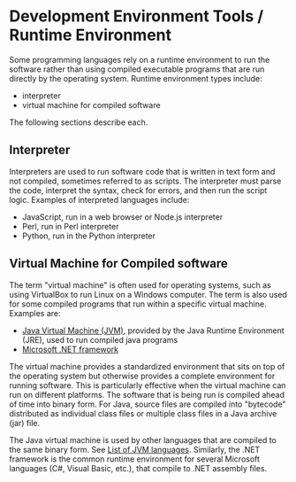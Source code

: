 # Development Environment Tools / Runtime Environment #

Some programming languages rely on a runtime environment to run the software
rather than using compiled executable programs that are run directly by the operating system.
Runtime environment types include:

* interpreter
* virtual machine for compiled software

The following sections describe each.

## Interpreter ##

Interpreters are used to run software code that is written in text form and not compiled,
sometimes referred to as scripts.
The interpreter must parse the code, interpret the syntax, check for errors, and then run the script logic.
Examples of interpreted languages include:

* JavaScript, run in a web browser or Node.js interpreter
* Perl, run in Perl interpreter
* Python, run in the Python interpreter

## Virtual Machine for Compiled software

The term "virtual machine" is often used for operating systems, such as using VirtualBox to run Linux on a Windows computer.
The term is also used for some compiled programs that run within a specific virtual machine.  Examples are:

* [Java Virtual Machine (JVM)](https://en.wikipedia.org/wiki/Java_virtual_machine), provided by the Java Runtime Environment (JRE), used to run compiled java programs
* [Microsoft .NET framework](https://en.wikipedia.org/wiki/.NET_Framework)

The virtual machine provides a standardized environment that sits on top of the operating system but otherwise provides a complete environment
for running software.
This is particularly effective when the virtual machine can run on different platforms.
The software that is being run is compiled ahead of time into binary form.  For Java, source files are compiled into "bytecode" distributed
as individual class files or multiple class files in a Java archive (jar) file.

The Java virtual machine is used by other languages that are compiled to the same binary form.  See [List of JVM languages](https://en.wikipedia.org/wiki/List_of_JVM_languages).
Similarly, the .NET framework is the common runtime environment for several Microsoft languages (C#, Visual Basic, etc.), that compile to .NET assembly files.
